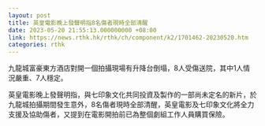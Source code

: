 ```yaml
---
layout: post
title: 英皇電影晚上發聲明指8名傷者現時全部清醒
date: 2023-05-20 21:55:13.000000000 +08:00
link: https://news.rthk.hk/rthk/ch/component/k2/1701462-20230520.htm
categories: rthk
---
```


九龍城富豪東方酒店對開一個拍攝現場有升降台倒塌，8人受傷送院，其中1人情況嚴重、7人穩定。

英皇電影晚上發聲明指，與七印象文化共同投資及製作的一部尚未定名的新片，於九龍城拍攝期間發生意外，8名傷者現時全部清醒，英皇電影及七印象文化將全力支援及協助傷者，又提到在電影開拍前已為整個劇組工作人員購買保險。
